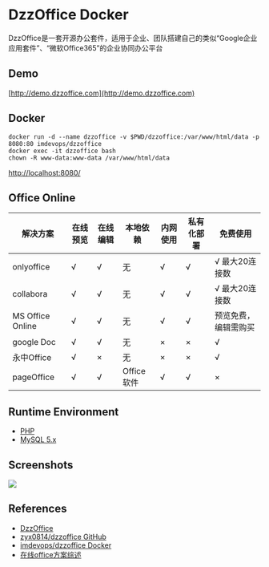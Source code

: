 # DzzOffice Docker

DzzOffice是一套开源办公套件，适用于企业、团队搭建自己的类似“Google企业应用套件”、“微软Office365”的企业协同办公平台

## Demo
[http://demo.dzzoffice.com](http://demo.dzzoffice.com)

## Docker
```
docker run -d --name dzzoffice -v $PWD/dzzoffice:/var/www/html/data -p 8080:80 imdevops/dzzoffice
docker exec -it dzzoffice bash
chown -R www-data:www-data /var/www/html/data
```

[http://localhost:8080/](http://localhost:8080/)

## Office Online

解决方案 | 在线预览 | 在线编辑 | 本地依赖 | 内网使用 | 私有化部署 | 免费使用
---|---|---|---|---|---|---
onlyoffice | √ | √ | 无 | √ | √ | √ 最大20连接数
collabora | √ | √ | 无 | √ | √ | √ 最大20连接数
MS Office Online | √ | √ | 无 | √ | √ | 预览免费，编辑需购买
google Doc | √ | √ | 无 | × | × | √
永中Office | √ | × | 无 | × | × | √
pageOffice | √ | √ | Office软件 | √ | √ | ×

## Runtime Environment
- [PHP](https://www.php.net/downloads)
- [MySQL 5.x](http://www.mysql.com/)

## Screenshots
![](http://dzzoffice.com/images/DZZ-Office-2_03.png)

## References
- [DzzOffice](http://dzzoffice.com/index.html)
- [zyx0814/dzzoffice GitHub](https://github.com/zyx0814/dzzoffice)
- [imdevops/dzzoffice Docker](https://hub.docker.com/r/imdevops/dzzoffice)
- [在线office方案综述](https://www.dzzoffice.com/corpus/list?cid=3#fid_79)
